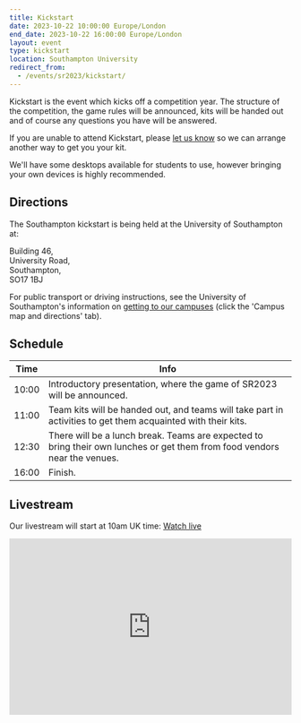 ```yaml
---
title: Kickstart
date: 2023-10-22 10:00:00 Europe/London
end_date: 2023-10-22 16:00:00 Europe/London
layout: event
type: kickstart
location: Southampton University
redirect_from:
  - /events/sr2023/kickstart/
---
```


Kickstart is the event which kicks off a competition year. The structure of the
competition, the game rules will be announced, kits will be handed out and of
course any questions you have will be answered.

If you are unable to attend Kickstart, please [let us know][teams-contact] so we
can arrange another way to get you your kit.

We'll have some desktops available for students to use, however bringing your
own devices is highly recommended.

## Directions

The Southampton kickstart is being held at the University of Southampton at:

Building 46,<br>
University Road,<br>
Southampton,<br>
SO17 1BJ

For public transport or driving instructions, see the University of
Southampton's information on [getting to our campuses][soton-campus-directions]
(click the 'Campus map and directions' tab).

## Schedule

| Time  | Info |
|-------|------|
| 10:00 | Introductory presentation, where the game of SR2023 will be announced. |
| 11:00 | Team kits will be handed out, and teams will take part in activities to get them acquainted with their kits. |
| 12:30 | There will be a lunch break. Teams are expected to bring their own lunches or get them from food vendors near the venues. |
| 16:00 | Finish. |

[teams-contact]: mailto:teams@studentrobotics.org
[soton-campus-directions]: https://www.southampton.ac.uk/student-life/campuses/highfield

## Livestream

Our livestream will start at 10am UK time: [Watch live](https://www.youtube.com/watch?v=FVnNv5GSpyQ)

<iframe title="Livestream of the Kickstart Event" width="100%" height="315" src="https://www.youtube.com/embed/FVnNv5GSpyQ" frameborder="0" allow="accelerometer; autoplay; encrypted-media; gyroscope; picture-in-picture" allowfullscreen></iframe>

